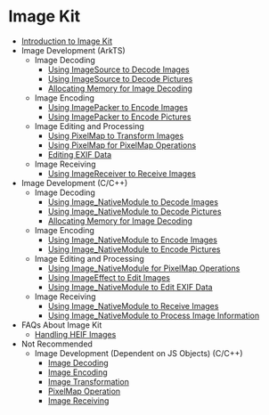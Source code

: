 # Image Kit

- [Introduction to Image Kit](image-overview.md)
- Image Development (ArkTS)<!--image-arkts-dev-->
  - Image Decoding<!--image-decoding-arts-->
    - [Using ImageSource to Decode Images](image-decoding.md)
    - [Using ImageSource to Decode Pictures](image-picture-decoding.md)
    - [Allocating Memory for Image Decoding](image-allocator-type.md)
  - Image Encoding<!--image-encoding-arts-->
    - [Using ImagePacker to Encode Images](image-encoding.md)
    - [Using ImagePacker to Encode Pictures](image-picture-encoding.md)
  - Image Editing and Processing<!--image-editing-arkts-->
    - [Using PixelMap to Transform Images](image-transformation.md)
    - [Using PixelMap for PixelMap Operations](image-pixelmap-operation.md)
    - [Editing EXIF Data](image-tool.md)
  - Image Receiving<!--image-receiving-arkts-->
    - [Using ImageReceiver to Receive Images](image-receiver.md)
- Image Development (C/C++)<!--image-native-->
  - Image Decoding<!--image-decoding-c-->
    - [Using Image_NativeModule to Decode Images](image-source-c.md)
    - [Using Image_NativeModule to Decode Pictures](image-source-picture-c.md)
    - [Allocating Memory for Image Decoding](image-allocator-type-c.md)
  - Image Encoding<!--image-encoding-c-->
    - [Using Image_NativeModule to Encode Images](image-packer-c.md)
    - [Using Image_NativeModule to Encode Pictures](image-packer-picture-c.md)
  - Image Editing and Processing<!--image-editing-c-->
    - [Using Image_NativeModule for PixelMap Operations](pixelmap-c.md)
    - [Using ImageEffect to Edit Images](image-effect-guidelines.md)
    - [Using Image_NativeModule to Edit EXIF Data](image-tool-c.md)
  - Image Receiving<!--image-receiving-c-->
    - [Using Image_NativeModule to Receive Images](image-receiver-c.md)
    - [Using Image_NativeModule to Process Image Information](image-info-c.md)
- FAQs About Image Kit<!--image-faqs-->
  - [Handling HEIF Images](image-faqs/heif-adapter-faq.md)
- Not Recommended<!--imagekit-not-recommended-->
  - Image Development (Dependent on JS Objects) (C/C++)<!--image-native-js-objects-->
    - [Image Decoding](image-decoding-native.md)
    - [Image Encoding](image-encoding-native.md)
    - [Image Transformation](image-transformation-native.md)
    - [PixelMap Operation](image-pixelmap-operation-native.md)
    - [Image Receiving](image-receiver-native.md)
